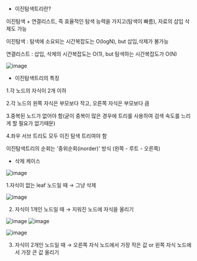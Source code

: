 - 이진탐색트리란?

이진탐색 + 연결리스트, 즉 효율적인 탐색 능력을 가지고(탐색이 빠름), 자료의 삽입 삭제도 가능 

이진탐색 : 탐색에 소요되는 시간복잡도는 O(logN), but 삽입,삭제가 불가능

연결리스트 : 삽입, 삭제의 시간복잡도는 O(1), but 탐색하는 시간복잡도가 O(N)

![image](https://user-images.githubusercontent.com/103404604/188521238-696855d0-5285-488e-aeda-ad773f4d3ae5.png)

- 이진탐색트리의 특징

1.각 노드의 자식이 2개 이하

2.각 노드의 왼쪽 자식은 부모보다 작고, 오른쪽 자식은 부모보다 큼

3.중복된 노드가 없어야 함(굳이 중복이 많은 경우에 트리를 사용하여 검색 속도를 느리게 할 필요가 없기때문)

4.좌우 서브 트리도 모두 이진 탐색 트리여야 함

이진탐색트리의 순회는 '중위순회(inorder)' 방식 (왼쪽 - 루트 - 오른쪽)

- 삭제 케이스

![image](https://user-images.githubusercontent.com/103404604/188521550-c0fcd603-6132-4bac-92f3-183dc95a321f.png)

1.자식이 없는 leaf 노드일 때 → 그냥 삭제

![image](https://user-images.githubusercontent.com/103404604/188521556-e4a9f141-6c9c-4914-99d0-9d8c747340ba.png)

2. 자식이 1개인 노드일 때 → 지워진 노드에 자식을 올리기

![image](https://user-images.githubusercontent.com/103404604/188521572-f246a289-6a98-4d33-9dea-63b5a9edb4f3.png)
![image](https://user-images.githubusercontent.com/103404604/188521590-81650a25-f473-4fd0-872d-260b61e80b61.png)

![image](https://user-images.githubusercontent.com/103404604/188521594-f2a81499-a8ee-4632-9185-8fc1dd57eea5.png)

3. 자식이 2개인 노드일 때 → 오른쪽 자식 노드에서 가장 작은 값 or 왼쪽 자식 노드에서 가장 큰 값 올리기

